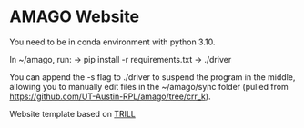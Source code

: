 # AMAGO Website

You need to be in conda environment with python 3.10.

In ~/amago, run:
-> pip install -r requirements.txt
-> ./driver

You can append the -s flag to ./driver to suspend the program in the middle,
allowing you to manually edit files in the ~/amago/sync folder (pulled from 
https://github.com/UT-Austin-RPL/amago/tree/crr_k).

Website template based on [TRILL](https://ut-austin-rpl.github.io/TRILL/)

